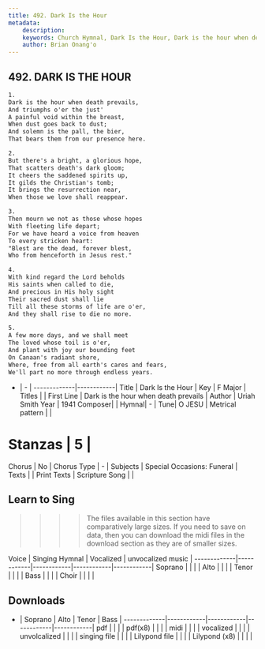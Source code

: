 ```yaml
---
title: 492. Dark Is the Hour
metadata:
    description: 
    keywords: Church Hymnal, Dark Is the Hour, Dark is the hour when death prevails, 
    author: Brian Onang'o
---
```



## 492. DARK IS THE HOUR

```txt
1.
Dark is the hour when death prevails, 
And triumphs o'er the just' 
A painful void within the breast, 
When dust goes back to dust; 
And solemn is the pall, the bier, 
That bears them from our presence here. 

2.
But there's a bright, a glorious hope, 
That scatters death's dark gloom; 
It cheers the saddened spirits up, 
It gilds the Christian's tomb; 
It brings the resurrection near, 
When those we love shall reappear. 

3.
Then mourn we not as those whose hopes 
With fleeting life depart; 
For we have heard a voice from heaven 
To every stricken heart: 
"Blest are the dead, forever blest, 
Who from henceforth in Jesus rest." 

4.
With kind regard the Lord beholds 
His saints when called to die, 
And precious in His holy sight 
Their sacred dust shall lie 
Till all these storms of life are o'er, 
And they shall rise to die no more. 

5.
A few more days, and we shall meet 
The loved whose toil is o'er, 
And plant with joy our bounding feet 
On Canaan's radiant shore, 
Where, free from all earth's cares and fears, 
We'll part no more through endless years.
```

- |   -  |
-------------|------------|
Title | Dark Is the Hour |
Key | F Major |
Titles |  |
First Line | Dark is the hour when death prevails |
Author | Uriah Smith
Year | 1941
Composer|  |
Hymnal|  - |
Tune| O JESU |
Metrical pattern | |
# Stanzas | 5 |
Chorus | No |
Chorus Type | - |
Subjects | Special Occasions: Funeral |
Texts |  |
Print Texts | 
Scripture Song |  |
  
## Learn to Sing

>>>> The files available in this section have comparatively large sizes. If you need to save on data, then you can download the midi files in the download section as they are of smaller sizes.

Voice |  Singing Hymnal | Vocalized | unvocalized music |
-------------|------------|------------|------------|------------|
Soprano | | | |
Alto | | | |
Tenor | | | |
Bass | | | |
Choir | | | |

## Downloads

- |  Soprano | Alto | Tenor | Bass |
-------------|------------|------------|------------|------------|
pdf | | | |
pdf(x8) | | | |
midi | | | |
vocalized | | | |
unvolcalized | | | |
singing file | | | |
Lilypond file | | | |
Lilypond (x8) | | | |
  